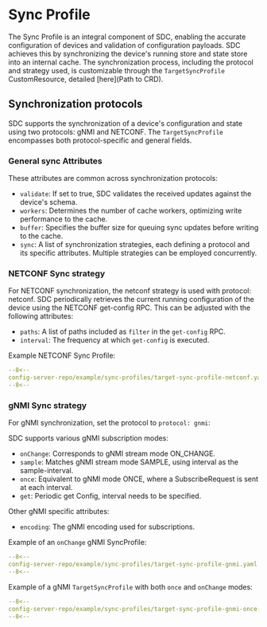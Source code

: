 # Sync Profile

The Sync Profile is an integral component of SDC, enabling the accurate configuration of devices and validation of configuration payloads. 
SDC achieves this by synchronizing the device's running store and state store into an internal cache. The synchronization process, including the protocol and strategy used, is customizable through the `TargetSyncProfile` CustomResource, detailed [here](Path to CRD).

## Synchronization protocols

SDC supports the synchronization of a device's configuration and state using two protocols: gNMI and NETCONF. The `TargetSyncProfile` encompasses both protocol-specific and general fields.

### General sync Attributes

These attributes are common across synchronization protocols:

* `validate`: If set to true, SDC validates the received updates against the device's schema.
* `workers`: Determines the number of cache workers, optimizing write performance to the cache.
* `buffer`: Specifies the buffer size for queuing sync updates before writing to the cache.
* `sync`: A list of synchronization strategies, each defining a protocol and its specific attributes. Multiple strategies can be employed concurrently.

### NETCONF Sync strategy

For NETCONF synchronization, the netconf strategy is used with protocol: netconf. SDC periodically retrieves the current running configuration of the device using the NETCONF get-config RPC. This can be adjusted with the following attributes:

* `paths`: A list of paths included as `filter` in the `get-config` RPC.
* `interval`: The frequency at which `get-config` is executed.

Example NETCONF Sync Profile:

```yaml
--8<--
config-server-repo/example/sync-profiles/target-sync-profile-netconf.yaml
--8<--
```

### gNMI Sync strategy

For gNMI synchronization, set the protocol to `protocol: gnmi`:

SDC supports various gNMI subscription modes:

* `onChange`: Corresponds to gNMI stream mode ON_CHANGE.
* `sample`: Matches gNMI stream mode SAMPLE, using interval as the sample-interval.
* `once`: Equivalent to gNMI mode ONCE, where a SubscribeRequest is sent at each interval.
* `get`: Periodic get Config, interval needs to be specified.

Other gNMI specific attributes:

* `encoding`: The gNMI encoding used for subscriptions.

Example of an `onChange` gNMI SyncProfile:

```yaml
--8<--
config-server-repo/example/sync-profiles/target-sync-profile-gnmi.yaml
--8<--
```

Example of a gNMI `TargetSyncProfile` with both `once` and `onChange` modes:

```yaml
--8<--
config-server-repo/example/sync-profiles/target-sync-profile-gnmi-once-and-onchange.yaml
--8<--
```
